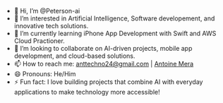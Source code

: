 - 👋 Hi, I’m @Peterson-ai
- 👀 I’m interested in Artificial Intelligence, Software developement, and innovative tech solutions.
- 🌱 I’m currently learning iPhone App Development with Swift and AWS Cloud Practioner.
- 💞️ I’m looking to collaborate on AI-driven projects, mobile app development, and cloud-based solutions.
- 📫 How to reach me: anttechno24@gmail.com | [Antoine Mera](https://www.linkedin.com/in/antoine-mera-aidevelop24/#:~:text=www.linkedin.com/in/antoine%2Dmera%2Daidevelop24)
- 😄 Pronouns: He/Him
- ⚡ Fun fact: I love building projects that combine AI with everyday applications to make technology more accessible!

<!---
Peterson-ai/Peterson-ai is a ✨ special ✨ repository because its `README.md` (this file) appears on your GitHub profile.
You can click the Preview link to take a look at your changes.
--->
